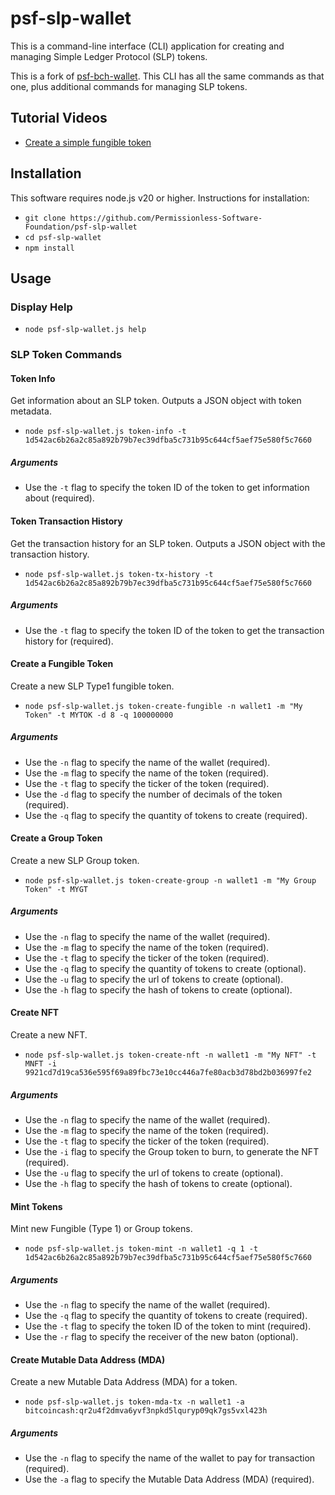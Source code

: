 # psf-slp-wallet

This is a command-line interface (CLI) application for creating and managing Simple Ledger Protocol (SLP) tokens.

This is a fork of [psf-bch-wallet](https://github.com/Permissionless-Software-Foundation/psf-bch-wallet). This CLI has all the same commands as that one, plus additional commands for managing SLP tokens.

## Tutorial Videos

- [Create a simple fungible token](https://www.youtube.com/watch?v=gjgeUIWekoA)

## Installation

This software requires node.js v20 or higher. Instructions for installation:

- `git clone https://github.com/Permissionless-Software-Foundation/psf-slp-wallet`
- `cd psf-slp-wallet`
- `npm install`

## Usage

### Display Help

- `node psf-slp-wallet.js help`

### SLP Token Commands

#### Token Info

Get information about an SLP token. Outputs a JSON object with token metadata.

- `node psf-slp-wallet.js token-info -t 1d542ac6b26a2c85a892b79b7ec39dfba5c731b95c644cf5aef75e580f5c7660`

##### Arguments
- Use the `-t` flag to specify the token ID of the token to get information about (required).


#### Token Transaction History

Get the transaction history for an SLP token. Outputs a JSON object with the transaction history.

- `node psf-slp-wallet.js token-tx-history -t 1d542ac6b26a2c85a892b79b7ec39dfba5c731b95c644cf5aef75e580f5c7660`

##### Arguments
- Use the `-t` flag to specify the token ID of the token to get the transaction history for (required).


#### Create a Fungible Token

Create a new SLP Type1 fungible token.

- `node psf-slp-wallet.js token-create-fungible -n wallet1 -m "My Token" -t MYTOK -d 8 -q 100000000`

##### Arguments
- Use the `-n` flag to specify the name of the wallet (required).
- Use the `-m` flag to specify the name of the token (required).
- Use the `-t` flag to specify the ticker of the token (required).
- Use the `-d` flag to specify the number of decimals of the token (required).
- Use the `-q` flag to specify the quantity of tokens to create (required).

#### Create a Group Token

Create a new SLP Group token.

- `node psf-slp-wallet.js token-create-group -n wallet1 -m "My Group Token" -t MYGT`

##### Arguments
- Use the `-n` flag to specify the name of the wallet (required).
- Use the `-m` flag to specify the name of the token (required).
- Use the `-t` flag to specify the ticker of the token (required).
- Use the `-q` flag to specify the quantity of tokens to create (optional).
- Use the `-u` flag to specify the url of tokens to create (optional).
- Use the `-h` flag to specify the hash of tokens to create (optional).


#### Create NFT

Create a new NFT.

- `node psf-slp-wallet.js token-create-nft -n wallet1 -m "My NFT" -t MNFT -i 9921cd7d19ca536e595f69a89fbc73e10cc446a7fe80acb3d78bd2b036997fe2`

##### Arguments
- Use the `-n` flag to specify the name of the wallet (required).
- Use the `-m` flag to specify the name of the token (required).
- Use the `-t` flag to specify the ticker of the token (required).
- Use the `-i` flag to specify the Group token to burn, to generate the NFT (required).
- Use the `-u` flag to specify the url of tokens to create (optional).
- Use the `-h` flag to specify the hash of tokens to create (optional).

#### Mint Tokens

Mint new Fungible (Type 1) or Group tokens.

- `node psf-slp-wallet.js token-mint -n wallet1 -q 1 -t 1d542ac6b26a2c85a892b79b7ec39dfba5c731b95c644cf5aef75e580f5c7660`   

##### Arguments
- Use the `-n` flag to specify the name of the wallet (required).
- Use the `-q` flag to specify the quantity of tokens to create (required).
- Use the `-t` flag to specify the token ID of the token to mint (required).
- Use the `-r` flag to specify the receiver of the new baton (optional).    

#### Create Mutable Data Address (MDA)

Create a new Mutable Data Address (MDA) for a token.

- `node psf-slp-wallet.js token-mda-tx -n wallet1 -a bitcoincash:qr2u4f2dmva6yvf3npkd5lquryp09qk7gs5vxl423h`

##### Arguments
- Use the `-n` flag to specify the name of the wallet to pay for transaction (required).
- Use the `-a` flag to specify the Mutable Data Address (MDA) (required).


